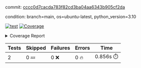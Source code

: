 commit: [cccc0d7cacda783f82cd3ba04aa6343b905cf2da](https://github.com/rcmdnk/python-template/tree/cccc0d7cacda783f82cd3ba04aa6343b905cf2da)

condition: branch=main, os=ubuntu-latest, python_version=3.10

[![test](https://github.com/rcmdnk/python-template/actions/workflows/test.yml/badge.svg)](https://github.com/rcmdnk/python-template/actions/runs/15809612846)
<a href="https://github.com/rcmdnk/python-template/blob/cccc0d7cacda783f82cd3ba04aa6343b905cf2da/README.md"><img alt="Coverage" src="https://img.shields.io/badge/Coverage-100%25-brightgreen.svg" /></a><details><summary>Coverage Report </summary><table><tr><th>File</th><th>Stmts</th><th>Miss</th><th>Cover</th></tr><tbody><tr><td><b>TOTAL</b></td><td><b>4</b></td><td><b>0</b></td><td><b>100%</b></td></tr></tbody></table></details>

| Tests | Skipped | Failures | Errors | Time |
| ----- | ------- | -------- | -------- | ------------------ |
| 2 | 0 :zzz: | 0 :x: | 0 :fire: | 0.856s :stopwatch: |

